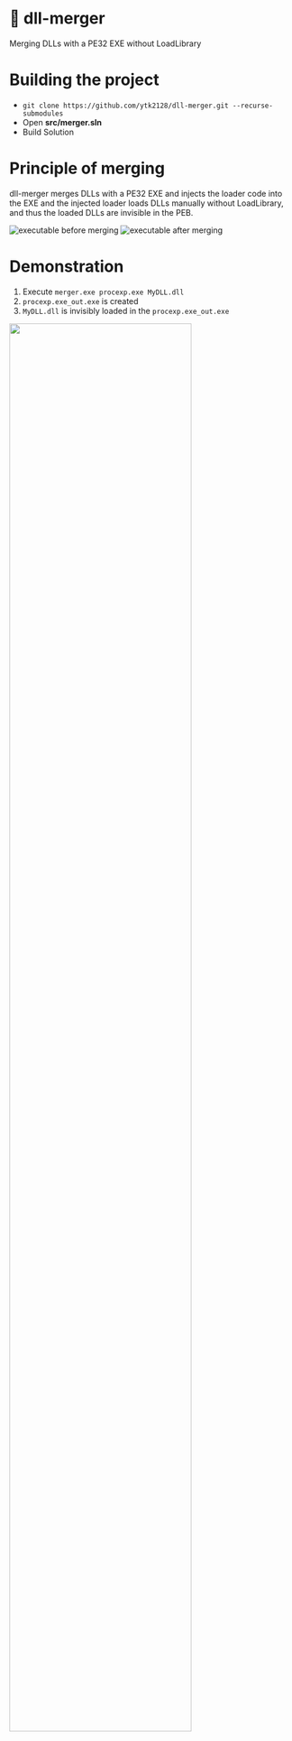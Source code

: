 # 🔗 dll-merger
Merging DLLs with a PE32 EXE without LoadLibrary

# Building the project
* ```git clone https://github.com/ytk2128/dll-merger.git --recurse-submodules```
* Open **src/merger.sln**
* Build Solution

# Principle of merging
dll-merger merges DLLs with a PE32 EXE and injects the loader code into the EXE and the injected loader loads DLLs manually without LoadLibrary, and thus the loaded DLLs are invisible in the PEB.

![executable before merging](https://user-images.githubusercontent.com/60180255/152682145-3c217853-daf0-4174-a6cd-17fbf1662e20.svg)
![executable after merging](https://user-images.githubusercontent.com/60180255/152682142-6a587520-7208-4b91-ae22-4dc32558d8c7.svg)

# Demonstration
1. Execute ```merger.exe procexp.exe MyDLL.dll```
2. ```procexp.exe_out.exe``` is created
3. ```MyDLL.dll``` is invisibly loaded in the ```procexp.exe_out.exe```
<img width="80%" src="https://user-images.githubusercontent.com/60180255/152683217-81a0c00f-8a66-4659-81c4-91ba8ec4817a.PNG"/>
